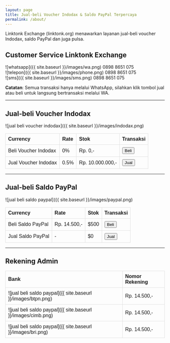 ```yaml
---
layout: page
title: Jual-beli Voucher Indodax & Saldo PayPal Terpercaya
permalink: /about/
---
```


<style>
table {
  font-family: arial, sans-serif;
  border-collapse: collapse;
  width: 100%;
}

td, th {
  border: 1px solid #dddddd;
  text-align: left;
  padding: 8px;
}
</style>

Linktonk Exchange (linktonk.org) menawarkan layanan jual-beli voucher Indodax, saldo PayPal dan juga pulsa.

## Customer Service Linktonk Exchange

![whatsapp]({{ site.baseurl }}/images/wa.png) 0898 8651 075 <br>
![telepon]({{ site.baseurl }}/images/phone.png) 0898 8651 075 <br>
![sms]({{ site.baseurl }}/images/sms.png) 0898 8651 075 <br>

<b>Catatan</b>: Semua transaksi hanya melalui WhatsApp, silahkan klik tombol jual atau beli untuk langsung bertransaksi melalui WA.

---
## Jual-beli Voucher Indodax
![jual beli voucher indodax]({{ site.baseurl }}/images/indodax.png)

|<b>Currency|<b>Rate|<b>Stok|<b>Transaksi|
|---	|---  |---	|---	|
|Beli Voucher Indodax|0%|Rp. 0,-|<input type="button" value="Beli" onclick="window.location.href='https://wa.me/628988651075?text=Saya%20mau%20beli%20voucher%20Indodax%20linktonk.org'" />|
|Jual Voucher Indodax|0.5%|Rp. 10.000.000,-|<input type="button" value="Jual" onclick="window.location.href='https://wa.me/628988651075?text=Saya%20mau%20jual%20voucher%20Indodax%20linktonk.org'" />|

---
## Jual-beli Saldo PayPal
![jual beli saldo paypal]({{ site.baseurl }}/images/paypal.png)

|<b>Currency|<b>Rate|<b>Stok|<b>Transaksi|
|---	|---  |---	|---	|
|Beli Saldo PayPal|Rp. 14.500,-|$500|<input type="button" value="Beli" onclick="window.location.href='https://wa.me/628988651075?text=Saya%20mau%20beli%20saldo%20PayPal%20linktonk.org'" />|
|Jual Saldo PayPal|-|$0|<button name="button" onclick="https://wa.me/628988651075?text=Saya%20mau%20jual%20saldo%20PayPal%20linktonk.org">Jual</button>|

---
## Rekening Admin
|<b>Bank|<b>Nomor Rekening|
|---	|---  |
|![jual beli saldo paypal]({{ site.baseurl }}/images/btpn.png)|Rp. 14.500,-|
|![jual beli saldo paypal]({{ site.baseurl }}/images/cimb.png)|Rp. 14.500,-|
|![jual beli saldo paypal]({{ site.baseurl }}/images/bri.png)|Rp. 14.500,-|
